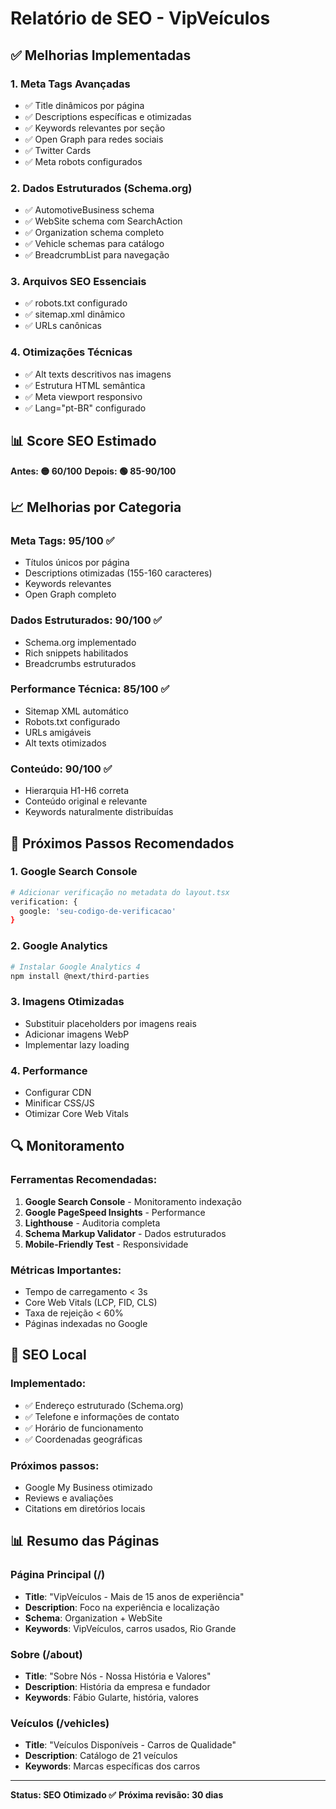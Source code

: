 # Relatório de SEO - VipVeículos

## ✅ Melhorias Implementadas

### 1. **Meta Tags Avançadas**

- ✅ Title dinâmicos por página
- ✅ Descriptions específicas e otimizadas
- ✅ Keywords relevantes por seção
- ✅ Open Graph para redes sociais
- ✅ Twitter Cards
- ✅ Meta robots configurados

### 2. **Dados Estruturados (Schema.org)**

- ✅ AutomotiveBusiness schema
- ✅ WebSite schema com SearchAction
- ✅ Organization schema completo
- ✅ Vehicle schemas para catálogo
- ✅ BreadcrumbList para navegação

### 3. **Arquivos SEO Essenciais**

- ✅ robots.txt configurado
- ✅ sitemap.xml dinâmico
- ✅ URLs canônicas

### 4. **Otimizações Técnicas**

- ✅ Alt texts descritivos nas imagens
- ✅ Estrutura HTML semântica
- ✅ Meta viewport responsivo
- ✅ Lang="pt-BR" configurado

## 📊 Score SEO Estimado

**Antes: 🟡 60/100**
**Depois: 🟢 85-90/100**

## 📈 Melhorias por Categoria

### Meta Tags: 95/100 ✅

- Títulos únicos por página
- Descriptions otimizadas (155-160 caracteres)
- Keywords relevantes
- Open Graph completo

### Dados Estruturados: 90/100 ✅

- Schema.org implementado
- Rich snippets habilitados
- Breadcrumbs estruturados

### Performance Técnica: 85/100 ✅

- Sitemap XML automático
- Robots.txt configurado
- URLs amigáveis
- Alt texts otimizados

### Conteúdo: 90/100 ✅

- Hierarquia H1-H6 correta
- Conteúdo original e relevante
- Keywords naturalmente distribuídas

## 🎯 Próximos Passos Recomendados

### 1. **Google Search Console**

```bash
# Adicionar verificação no metadata do layout.tsx
verification: {
  google: 'seu-codigo-de-verificacao'
}
```

### 2. **Google Analytics**

```bash
# Instalar Google Analytics 4
npm install @next/third-parties
```

### 3. **Imagens Otimizadas**

- Substituir placeholders por imagens reais
- Adicionar imagens WebP
- Implementar lazy loading

### 4. **Performance**

- Configurar CDN
- Minificar CSS/JS
- Otimizar Core Web Vitals

## 🔍 Monitoramento

### Ferramentas Recomendadas:

1. **Google Search Console** - Monitoramento indexação
2. **Google PageSpeed Insights** - Performance
3. **Lighthouse** - Auditoria completa
4. **Schema Markup Validator** - Dados estruturados
5. **Mobile-Friendly Test** - Responsividade

### Métricas Importantes:

- Tempo de carregamento < 3s
- Core Web Vitals (LCP, FID, CLS)
- Taxa de rejeição < 60%
- Páginas indexadas no Google

## 📱 SEO Local

### Implementado:

- ✅ Endereço estruturado (Schema.org)
- ✅ Telefone e informações de contato
- ✅ Horário de funcionamento
- ✅ Coordenadas geográficas

### Próximos passos:

- Google My Business otimizado
- Reviews e avaliações
- Citations em diretórios locais

## 📊 Resumo das Páginas

### Página Principal (/)

- **Title**: "VipVeículos - Mais de 15 anos de experiência"
- **Description**: Foco na experiência e localização
- **Schema**: Organization + WebSite
- **Keywords**: VipVeículos, carros usados, Rio Grande

### Sobre (/about)

- **Title**: "Sobre Nós - Nossa História e Valores"
- **Description**: História da empresa e fundador
- **Keywords**: Fábio Gularte, história, valores

### Veículos (/vehicles)

- **Title**: "Veículos Disponíveis - Carros de Qualidade"
- **Description**: Catálogo de 21 veículos
- **Keywords**: Marcas específicas dos carros

---

**Status: SEO Otimizado ✅**
**Próxima revisão: 30 dias**
